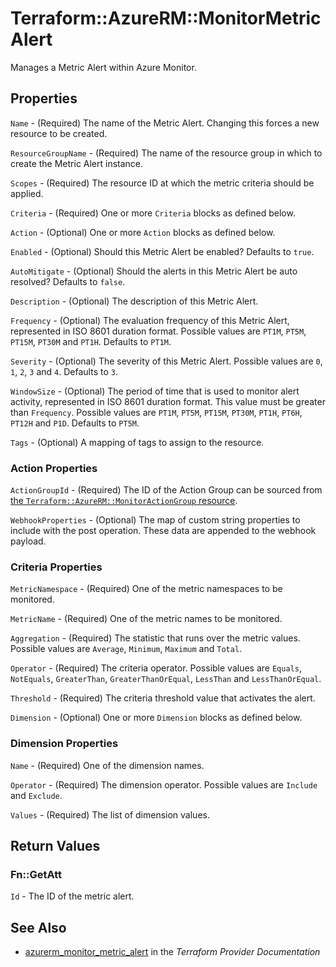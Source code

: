 # Terraform::AzureRM::MonitorMetricAlert

Manages a Metric Alert within Azure Monitor.

## Properties

`Name` - (Required) The name of the Metric Alert. Changing this forces a new resource to be created.

`ResourceGroupName` - (Required) The name of the resource group in which to create the Metric Alert instance.

`Scopes` - (Required) The resource ID at which the metric criteria should be applied.

`Criteria` - (Required) One or more `Criteria` blocks as defined below.

`Action` - (Optional) One or more `Action` blocks as defined below.

`Enabled` - (Optional) Should this Metric Alert be enabled? Defaults to `true`.

`AutoMitigate` - (Optional) Should the alerts in this Metric Alert be auto resolved? Defaults to `false`.

`Description` - (Optional) The description of this Metric Alert.

`Frequency` - (Optional) The evaluation frequency of this Metric Alert, represented in ISO 8601 duration format. Possible values are `PT1M`, `PT5M`, `PT15M`, `PT30M` and `PT1H`. Defaults to `PT1M`.

`Severity` - (Optional) The severity of this Metric Alert. Possible values are `0`, `1`, `2`, `3` and `4`. Defaults to `3`.

`WindowSize` - (Optional) The period of time that is used to monitor alert activity, represented in ISO 8601 duration format. This value must be greater than `Frequency`. Possible values are `PT1M`, `PT5M`, `PT15M`, `PT30M`, `PT1H`, `PT6H`, `PT12H` and `P1D`. Defaults to `PT5M`.

`Tags` - (Optional) A mapping of tags to assign to the resource.

### Action Properties

`ActionGroupId` - (Required) The ID of the Action Group can be sourced from [the `Terraform::AzureRM::MonitorActionGroup` resource](./monitor_action_group.html).

`WebhookProperties` - (Optional) The map of custom string properties to include with the post operation. These data are appended to the webhook payload.

### Criteria Properties

`MetricNamespace` - (Required) One of the metric namespaces to be monitored.

`MetricName` - (Required) One of the metric names to be monitored.

`Aggregation` - (Required) The statistic that runs over the metric values. Possible values are `Average`, `Minimum`, `Maximum` and `Total`.

`Operator` - (Required) The criteria operator. Possible values are `Equals`, `NotEquals`, `GreaterThan`, `GreaterThanOrEqual`, `LessThan` and `LessThanOrEqual`.

`Threshold` - (Required) The criteria threshold value that activates the alert.

`Dimension` - (Optional) One or more `Dimension` blocks as defined below.

### Dimension Properties

`Name` - (Required) One of the dimension names.

`Operator` - (Required) The dimension operator. Possible values are `Include` and `Exclude`.

`Values` - (Required) The list of dimension values.


## Return Values

### Fn::GetAtt

`Id` - The ID of the metric alert.

## See Also

* [azurerm_monitor_metric_alert](https://www.terraform.io/docs/providers/azurerm/r/monitor_metric_alert.html) in the _Terraform Provider Documentation_